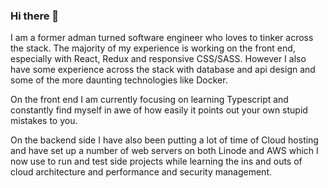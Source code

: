 ### Hi there 👋

I am a former adman turned software engineer who loves to tinker across the stack. The majority of my experience is working on the front end, especially with React, Redux and responsive CSS/SASS. However I also have some experience across the stack with database and api design and some of the more daunting technologies like Docker.

On the front end I am currently focusing on learning Typescript and constantly find myself in awe of how easily it points out your own stupid mistakes to you.

On the backend side I have also been putting a lot of time of Cloud hosting and have set up a number of web servers on both Linode and AWS which I now use to run and test side projects while learning the ins and outs of cloud architecture and performance and security management.

<!--
**AlexGaillard/AlexGaillard** is a ✨ _special_ ✨ repository because its `README.md` (this file) appears on your GitHub profile.

Here are some ideas to get you started:

- 🔭 I’m currently working on ...
- 🌱 I’m currently learning ...
- 👯 I’m looking to collaborate on ...
- 🤔 I’m looking for help with ...
- 💬 Ask me about ...
- 📫 How to reach me: ...
- 😄 Pronouns: ...
- ⚡ Fun fact: ...
-->
